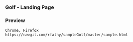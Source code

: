 ### Golf - Landing Page

### Preview

```
Chrome, Firefox
https://rawgit.com/rfathy/sampleGolf/master/sample.html
```
